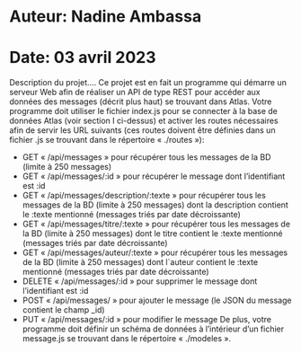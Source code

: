 # Auteur: Nadine Ambassa
# Date: 03 avril 2023
Description du projet....
Ce projet  est en fait un programme qui démarre un serveur Web afin de réaliser un API de type REST pour accéder aux données des messages (décrit plus haut) se trouvant dans Atlas. Votre programme doit utiliser le fichier index.js pour se connecter à la base de données Atlas (voir section I ci-dessus) et activer les routes nécessaires afin de servir les URL suivants (ces routes doivent être définies dans un fichier .js se trouvant dans le répertoire « ./routes »):
-	GET « /api/messages » pour récupérer tous les messages de la BD (limite à 250 messages)
-	GET « /api/messages/:id » pour récupérer le message dont l’identifiant est :id
-	GET « /api/messages/description/:texte » pour récupérer tous les messages de la BD (limite à 250 messages) dont la description contient le :texte mentionné (messages triés par date décroissante)
-	GET « /api/messages/titre/:texte » pour récupérer tous les messages de la BD (limite à 250 messages) dont le titre contient le :texte mentionné (messages triés par date décroissante)
-	GET « /api/messages/auteur/:texte » pour récupérer tous les messages de la BD (limite à 250 messages) dont l`auteur contient le :texte mentionné (messages triés par date décroissante)
-	DELETE « /api/messages/:id » pour supprimer le message dont l’identifiant est :id
-	POST « /api/messages/ » pour ajouter le message (le JSON du message contient le champ _id)
-	PUT « /api/messages/:id » pour modifier le message
De plus, votre programme doit définir un schéma de données à l’intérieur d’un fichier message.js se trouvant dans le répertoire « ./modeles ».
 
